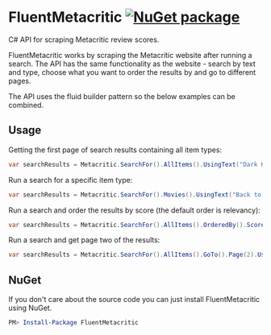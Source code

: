 # FluentMetacritic [![NuGet package](https://buildstats.info/nuget/FluentMetacritic)](https://www.nuget.org/packages/FluentMetacritic)

C# API for scraping Metacritic review scores.

FluentMetacritic works by scraping the Metacritic website after running a search. The API has the same functionality as the website - search by text and type, choose what you want to order the results by and go to different pages.

The API uses the fluid builder pattern so the below examples can be combined.


## Usage

Getting the first page of search results containing all item types:

```csharp
var searchResults = Metacritic.SearchFor().AllItems().UsingText("Dark Knight");
```

Run a search for a specific item type:

```csharp
var searchResults = Metacritic.SearchFor().Movies().UsingText("Back to the Future");
```

Run a search and order the results by score (the default order is relevancy):

```csharp
var searchResults = Metacritic.SearchFor().AllItems().OrderedBy().Score().UsingText("Game of Thrones");
```

Run a search and get page two of the results:

```csharp
var searchResults = Metacritic.SearchFor().AllItems().GoTo().Page(2).UsingText("Lord of the Rings");
```


## NuGet

If you don't care about the source code you can just install FluentMetacritic using NuGet.

```powershell
PM> Install-Package FluentMetacritic
```
